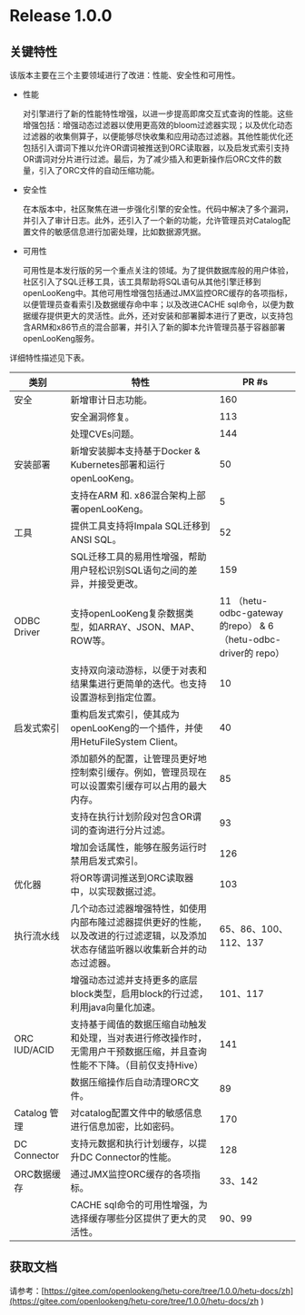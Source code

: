 # Release 1.0.0

## 关键特性

该版本主要在三个主要领域进行了改进：性能、安全性和可用性。

* 性能
 
    对引擎进行了新的性能特性增强，以进一步提高即席交互式查询的性能。这些增强包括：增强动态过滤器以使用更高效的bloom过滤器实现；以及优化动态过滤器的收集侧算子，以便能够尽快收集和应用动态过滤器。其他性能优化还包括引入谓词下推以允许OR谓词被推送到ORC读取器，以及启发式索引支持OR谓词对分片进行过滤。最后，为了减少插入和更新操作后ORC文件的数量，引入了ORC文件的自动压缩功能。

* 安全性

    在本版本中，社区聚焦在进一步强化引擎的安全性。代码中解决了多个漏洞，并引入了审计日志。此外，还引入了一个新的功能，允许管理员对Catalog配置文件的敏感信息进行加密处理，比如数据源凭据。

* 可用性

    可用性是本发行版的另一个重点关注的领域。为了提供数据库般的用户体验，社区引入了SQL迁移工具，该工具帮助将SQL语句从其他引擎迁移到openLooKeng中。其他可用性增强包括通过JMX监控ORC缓存的各项指标，以便管理员查看索引及数据缓存命中率；以及改进CACHE sql命令，以便为数据缓存提供更大的灵活性。此外，还对安装和部署脚本进行了更改，以支持包含ARM和x86节点的混合部署，并引入了新的脚本允许管理员基于容器部署openLooKeng服务。

详细特性描述见下表。

| 类别         | 特性                                                         | PR #s                                                        |
| ------------ | ------------------------------------------------------------ | ------------------------------------------------------------ |
| 安全         | 新增审计日志功能。                                           | 160                                                          |
|              | 安全漏洞修复。                                               | 113                                                          |
|              | 处理CVEs问题。                                               | 144                                                          |
| 安装部署     | 新增安装脚本支持基于Docker & Kubernetes部署和运行openLooKeng。 | 50                                                           |
|              | 支持在ARM 和. x86混合架构上部署openLooKeng。                 | 5                                                            |
| 工具         | 提供工具支持将Impala SQL迁移到ANSI SQL。                     | 52                                                           |
|              | SQL迁移工具的易用性增强，帮助用户轻松识别SQL语句之间的差异，并接受更改。 | 159                                                          |
| ODBC Driver  | 支持openLooKeng复杂数据类型，如ARRAY、JSON、MAP、ROW等。     | 11 （hetu-odbc-gateway的repo） & 6 （hetu-odbc-driver的 repo） |
|              | 支持双向滚动游标，以便于对表和结果集进行更简单的迭代。也支持设置游标到指定位置。 | 10                                                           |
| 启发式索引   | 重构启发式索引，使其成为openLooKeng的一个插件，并使用HetuFileSystem Client。 | 40                                                           |
|              | 添加额外的配置，让管理员更好地控制索引缓存。例如，管理员现在可以设置索引缓存可以占用的最大内存。 | 85                                                           |
|              | 支持在执行计划阶段对包含OR谓词的查询进行分片过滤。           | 93                                                           |
|              | 增加会话属性，能够在服务运行时禁用启发式索引。               | 126                                                          |
| 优化器       | 将OR等谓词推送到ORC读取器中，以实现数据过滤。                | 103                                                          |
| 执行流水线   | 几个动态过滤器增强特性，如使用内部布隆过滤器提供更好的性能，以及改进的行过滤逻辑，以及添加状态存储监听器以收集新合并的动态过滤器。 | 65、86、100、112、137                                        |
|              | 增强动态过滤并支持更多的底层block类型，启用block的行过滤，利用java向量化加速。 | 101、117                                                     |
| ORC IUD/ACID | 支持基于阈值的数据压缩自动触发和处理，当对表进行修改操作时，无需用户干预数据压缩，并且查询性能不下降。（目前仅支持Hive） | 141                                                          |
|              | 数据压缩操作后自动清理ORC文件。                              | 89                                                           |
| Catalog 管理 | 对catalog配置文件中的敏感信息进行信息加密，比如密码。        | 170                                                          |
| DC Connector | 支持元数据和执行计划缓存，以提升DC Connector的性能。         | 128                                                          |
| ORC数据缓存  | 通过JMX监控ORC缓存的各项指标。                               | 33、142                                                      |
|              | CACHE sql命令的可用性增强，为选择缓存哪些分区提供了更大的灵活性。 | 90、99                                                       |

## 获取文档

请参考：[https://gitee.com/openlookeng/hetu-core/tree/1.0.0/hetu-docs/zh](https://gitee.com/openlookeng/hetu-core/tree/1.0.0/hetu-docs/zh )